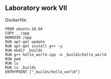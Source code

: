 ## Laboratory work VII

Dockerfile:
```
FROM ubuntu:18.04
COPY . /app
WORKDIR /app
RUN apt-get update
RUN apt-get install g++ -y
RUN mkdir _builds
RUN g++ hello_world.cpp -o _builds/hello_world
RUN pwd
RUN ls
RUN ls _builds
ENTRYPOINT ["_builds/hello_world"]
```
